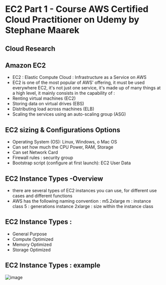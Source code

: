 
# EC2 Part 1 - Course AWS Certified Cloud Practitioner on Udemy by Stephane Maarek

## Cloud Research
## Amazon EC2
- EC2 : Elastic Compute Cloud : Infrastructure as a Service on AWS
- EC2 is one of the most popular of AWS' offering, it must be used everywhere
  EC2, it's not just one service, it's made up of many things at a high level,
  it mainly consists in the capability of :
- Renting virtual machines (EC2)
- Storing data on virtual drives (EBS)
- Distributing load across machines (ELB)
- Scaling the services using an auto-scaling group (ASG)

## EC2 sizing & Configurations Options 
- Operating System (OS): Linux, Windows, o Mac OS 
- Can set how much the CPU Power, RAM, Storage 
- Can set Network Card 
- Firewall rules : security group 
- Bootstrap script (configure at first launch): EC2 User Data 

## EC2 Instance Types -Overview 
- there are several types of EC2 instances you can use,
  for different use cases and different functions
- AWS has the following naming convention : 
		m5.2xlarge
  m : instance class 
  5 : generations instance
  2xlarge : size within the instance class 

## EC2 Instance Types :
- General Purpose
- Compute Optimized 
- Memory Optimized
- Storage Optimized 

## EC2 Instance Types : example 
![image](https://user-images.githubusercontent.com/121029600/211447511-95dcc994-2f8c-4b96-a261-a948aec41574.png)

